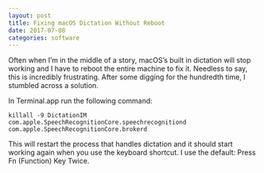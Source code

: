 ```yaml
---
layout: post
title: Fixing macOS Dictation Without Reboot
date: 2017-07-08
categories: software
---
```

Often when I’m in the middle of a story, macOS’s built in dictation will stop working and I have to reboot the entire machine to fix it. Needless to say, this is incredibly frustrating. After some digging for the hundredth time, I stumbled across a solution.

In Terminal.app run the following command:

```
killall -9 DictationIM com.apple.SpeechRecognitionCore.speechrecognitiond com.apple.SpeechRecognitionCore.brokerd
```

This will restart the process that handles dictation and it should start working again when you use the keyboard shortcut. I use the default: Press Fn (Function) Key Twice.